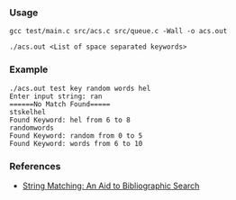 ### Usage
`gcc test/main.c src/acs.c src/queue.c -Wall -o acs.out`

`./acs.out <List of space separated keywords>`

### Example
```
./acs.out test key random words hel
Enter input string: ran
======No Match Found=====
stskelhel
Found Keyword: hel from 6 to 8
randomwords        
Found Keyword: random from 0 to 5
Found Keyword: words from 6 to 10
```

### References
- [String Matching: An Aid to Bibliographic Search ](https://cr.yp.to/bib/1975/aho.pdf)